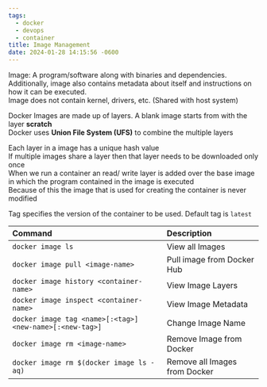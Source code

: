 ```yaml
---
tags:
  - docker
  - devops
  - container
title: Image Management
date: 2024-01-28 14:15:56 -0600
---
```


Image: A program/software along with binaries and dependencies. Additionally, image also contains metadata about itself and instructions on how it can be executed.  
Image does not contain kernel, drivers, etc. (Shared with host system)

Docker Images are made up of layers. A blank image starts from with the layer **scratch**  
Docker uses **Union File System (UFS)** to combine the multiple layers

Each layer in a image has a unique hash value  
If multiple images share a layer then that layer needs to be downloaded only once  
When we run a container an read/ write layer is added over the base image in which the program contained in the image is executed  
Because of this the image that is used for creating the container is never modified

Tag specifies the version of the container to be used. Default tag is `latest`

| Command                                                  | Description                   |
| :------------------------------------------------------- | :---------------------------- |
| `docker image ls`                                        | View all Images               |
| `docker image pull <image-name>`                         | Pull image from Docker Hub    |
| `docker image history <container-name>`                  | View Image Layers             |
| `docker image inspect <container-name>`                  | View Image Metadata           |
| `docker image tag <name>[:<tag>] <new-name>[:<new-tag>]` | Change Image Name             |
| `docker image rm <image-name>`                           | Remove Image from Docker      |
| `docker image rm $(docker image ls -aq)`                 | Remove all Images from Docker |
